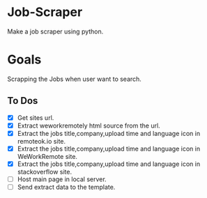# Job-Scraper

Make a job scraper using python.

# Goals

Scrapping the Jobs when user want to search.

## To Dos

- [x] Get sites url.
- [x] Extract weworkremotely html source from the url.
- [x] Extract the jobs title,company,upload time and language icon in remoteok.io site.
- [x] Extract the jobs title,company,upload time and language icon in WeWorkRemote site.
- [x] Extract the jobs title,company,upload time and language icon in stackoverflow site.
- [ ] Host main page in local server.
- [ ] Send extract data to the template.
